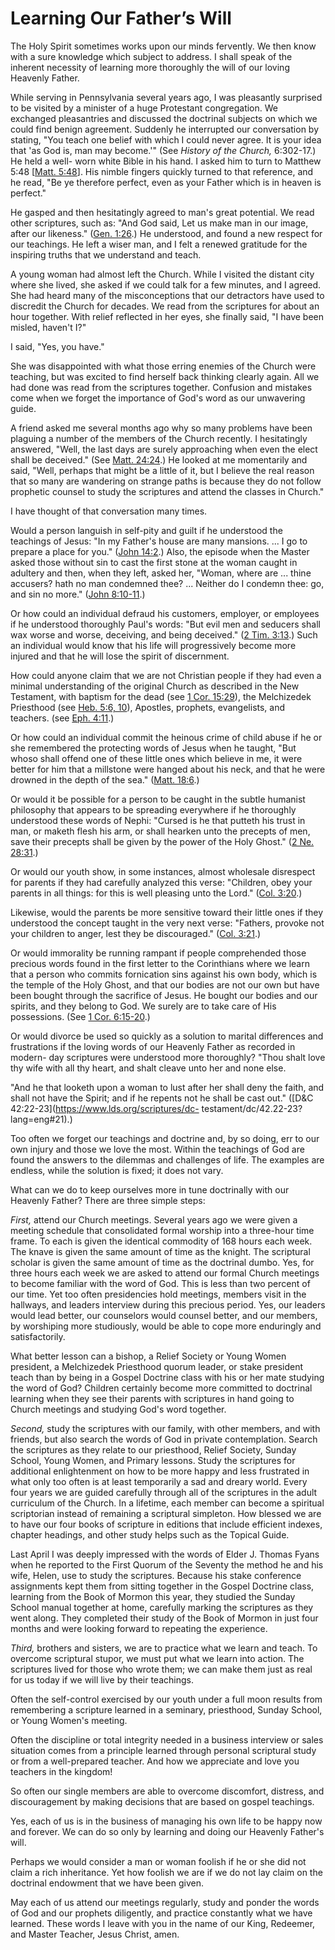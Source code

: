 # Learning Our Father’s Will

The Holy Spirit sometimes works upon our minds fervently. We then know with a
sure knowledge which subject to address. I shall speak of the inherent
necessity of learning more thoroughly the will of our loving Heavenly Father.

While serving in Pennsylvania several years ago, I was pleasantly surprised to
be visited by a minister of a huge Protestant congregation. We exchanged
pleasantries and discussed the doctrinal subjects on which we could find
benign agreement. Suddenly he interrupted our conversation by stating, "You
teach one belief with which I could never agree. It is your idea that 'as God
is, man may become.'" (See _History of the Church,_ 6:302-17.) He held a well-
worn white Bible in his hand. I asked him to turn to Matthew 5:48 [[Matt.
5:48](https://www.lds.org/scriptures/nt/matt/5.48?lang=eng#47)]. His nimble
fingers quickly turned to that reference, and he read, "Be ye therefore
perfect, even as your Father which is in heaven is perfect."

He gasped and then hesitatingly agreed to man's great potential. We read other
scriptures, such as: "And God said, Let us make man in our image, after our
likeness." ([Gen.
1:26](https://www.lds.org/scriptures/ot/gen/1.26?lang=eng#25).) He understood,
and found a new respect for our teachings. He left a wiser man, and I felt a
renewed gratitude for the inspiring truths that we understand and teach.

A young woman had almost left the Church. While I visited the distant city
where she lived, she asked if we could talk for a few minutes, and I agreed.
She had heard many of the misconceptions that our detractors have used to
discredit the Church for decades. We read from the scriptures for about an
hour together. With relief reflected in her eyes, she finally said, "I have
been misled, haven't I?"

I said, "Yes, you have."

She was disappointed with what those erring enemies of the Church were
teaching, but was excited to find herself back thinking clearly again. All we
had done was read from the scriptures together. Confusion and mistakes come
when we forget the importance of God's word as our unwavering guide.

A friend asked me several months ago why so many problems have been plaguing a
number of the members of the Church recently. I hesitatingly answered, "Well,
the last days are surely approaching when even the elect shall be deceived."
(See [Matt. 24:24](https://www.lds.org/scriptures/nt/matt/24.24?lang=eng#23).)
He looked at me momentarily and said, "Well, perhaps that might be a little of
it, but I believe the real reason that so many are wandering on strange paths
is because they do not follow prophetic counsel to study the scriptures and
attend the classes in Church."

I have thought of that conversation many times.

Would a person languish in self-pity and guilt if he understood the teachings
of Jesus: "In my Father's house are many mansions. ... I go to prepare a place
for you." ([John
14:2](https://www.lds.org/scriptures/nt/john/14.2?lang=eng#1).) Also, the
episode when the Master asked those without sin to cast the first stone at the
woman caught in adultery and then, when they left, asked her, "Woman, where
are ... thine accusers? hath no man condemned thee? ... Neither do I condemn thee:
go, and sin no more." ([John
8:10-11](https://www.lds.org/scriptures/nt/john/8.10-11?lang=eng#9).)

Or how could an individual defraud his customers, employer, or employees if he
understood thoroughly Paul's words: "But evil men and seducers shall wax worse
and worse, deceiving, and being deceived." ([2 Tim.
3:13](https://www.lds.org/scriptures/nt/2-tim/3.13?lang=eng#12).) Such an
individual would know that his life will progressively become more injured and
that he will lose the spirit of discernment.

How could anyone claim that we are not Christian people if they had even a
minimal understanding of the original Church as described in the New
Testament, with baptism for the dead (see [1 Cor.
15:29](https://www.lds.org/scriptures/nt/1-cor/15.29?lang=eng#28)), the
Melchizedek Priesthood (see [Heb. 5:6,
10](https://www.lds.org/scriptures/nt/heb/5.6%2C10?lang=eng#5)), Apostles,
prophets, evangelists, and teachers. (see [Eph.
4:11](https://www.lds.org/scriptures/nt/eph/4.11?lang=eng#10).)

Or how could an individual commit the heinous crime of child abuse if he or
she remembered the protecting words of Jesus when he taught, "But whoso shall
offend one of these little ones which believe in me, it were better for him
that a millstone were hanged about his neck, and that he were drowned in the
depth of the sea." ([Matt.
18:6](https://www.lds.org/scriptures/nt/matt/18.6?lang=eng#5).)

Or would it be possible for a person to be caught in the subtle humanist
philosophy that appears to be spreading everywhere if he thoroughly understood
these words of Nephi: "Cursed is he that putteth his trust in man, or maketh
flesh his arm, or shall hearken unto the precepts of men, save their precepts
shall be given by the power of the Holy Ghost." ([2 Ne.
28:31](https://www.lds.org/scriptures/bofm/2-ne/28.31?lang=eng#30).)

Or would our youth show, in some instances, almost wholesale disrespect for
parents if they had carefully analyzed this verse: "Children, obey your
parents in all things: for this is well pleasing unto the Lord." ([Col.
3:20](https://www.lds.org/scriptures/nt/col/3.20?lang=eng#19).)

Likewise, would the parents be more sensitive toward their little ones if they
understood the concept taught in the very next verse: "Fathers, provoke not
your children to anger, lest they be discouraged." ([Col.
3:21](https://www.lds.org/scriptures/nt/col/3.21?lang=eng#20).)

Or would immorality be running rampant if people comprehended those precious
words found in the first letter to the Corinthians where we learn that a
person who commits fornication sins against his own body, which is the temple
of the Holy Ghost, and that our bodies are not our own but have been bought
through the sacrifice of Jesus. He bought our bodies and our spirits, and they
belong to God. We surely are to take care of His possessions. (See [1 Cor.
6:15-20](https://www.lds.org/scriptures/nt/1-cor/6.15-20?lang=eng#14).)

Or would divorce be used so quickly as a solution to marital differences and
frustrations if the loving words of our Heavenly Father as recorded in modern-
day scriptures were understood more thoroughly? "Thou shalt love thy wife with
all thy heart, and shalt cleave unto her and none else.

"And he that looketh upon a woman to lust after her shall deny the faith, and
shall not have the Spirit; and if he repents not he shall be cast out."
([D&amp;C 42:22-23](https://www.lds.org/scriptures/dc-
testament/dc/42.22-23?lang=eng#21).)

Too often we forget our teachings and doctrine and, by so doing, err to our
own injury and those we love the most. Within the teachings of God are found
the answers to the dilemmas and challenges of life. The examples are endless,
while the solution is fixed; it does not vary.

What can we do to keep ourselves more in tune doctrinally with our Heavenly
Father? There are three simple steps:

_First,_ attend our Church meetings. Several years ago we were given a meeting
schedule that consolidated formal worship into a three-hour time frame. To
each is given the identical commodity of 168 hours each week. The knave is
given the same amount of time as the knight. The scriptural scholar is given
the same amount of time as the doctrinal dumbo. Yes, for three hours each week
we are asked to attend our formal Church meetings to become familiar with the
word of God. This is less than two percent of our time. Yet too often
presidencies hold meetings, members visit in the hallways, and leaders
interview during this precious period. Yes, our leaders would lead better, our
counselors would counsel better, and our members, by worshiping more
studiously, would be able to cope more enduringly and satisfactorily.

What better lesson can a bishop, a Relief Society or Young Women president, a
Melchizedek Priesthood quorum leader, or stake president teach than by being
in a Gospel Doctrine class with his or her mate studying the word of God?
Children certainly become more committed to doctrinal learning when they see
their parents with scriptures in hand going to Church meetings and studying
God's word together.

_Second,_ study the scriptures with our family, with other members, and with
friends, but also search the words of God in private contemplation. Search the
scriptures as they relate to our priesthood, Relief Society, Sunday School,
Young Women, and Primary lessons. Study the scriptures for additional
enlightenment on how to be more happy and less frustrated in what only too
often is at least temporarily a sad and dreary world. Every four years we are
guided carefully through all of the scriptures in the adult curriculum of the
Church. In a lifetime, each member can become a spiritual scriptorian instead
of remaining a scriptural simpleton. How blessed we are to have our four books
of scripture in editions that include efficient indexes, chapter headings, and
other study helps such as the Topical Guide.

Last April I was deeply impressed with the words of Elder J. Thomas Fyans when
he reported to the First Quorum of the Seventy the method he and his wife,
Helen, use to study the scriptures. Because his stake conference assignments
kept them from sitting together in the Gospel Doctrine class, learning from
the Book of Mormon this year, they studied the Sunday School manual together
at home, carefully marking the scriptures as they went along. They completed
their study of the Book of Mormon in just four months and were looking forward
to repeating the experience.

_Third,_ brothers and sisters, we are to practice what we learn and teach. To
overcome scriptural stupor, we must put what we learn into action. The
scriptures lived for those who wrote them; we can make them just as real for
us today if we will live by their teachings.

Often the self-control exercised by our youth under a full moon results from
remembering a scripture learned in a seminary, priesthood, Sunday School, or
Young Women's meeting.

Often the discipline or total integrity needed in a business interview or
sales situation comes from a principle learned through personal scriptural
study or from a well-prepared teacher. And how we appreciate and love you
teachers in the kingdom!

So often our single members are able to overcome discomfort, distress, and
discouragement by making decisions that are based on gospel teachings.

Yes, each of us is in the business of managing his own life to be happy now
and forever. We can do so only by learning and doing our Heavenly Father's
will.

Perhaps we would consider a man or woman foolish if he or she did not claim a
rich inheritance. Yet how foolish we are if we do not lay claim on the
doctrinal endowment that we have been given.

May each of us attend our meetings regularly, study and ponder the words of
God and our prophets diligently, and practice constantly what we have learned.
These words I leave with you in the name of our King, Redeemer, and Master
Teacher, Jesus Christ, amen.

